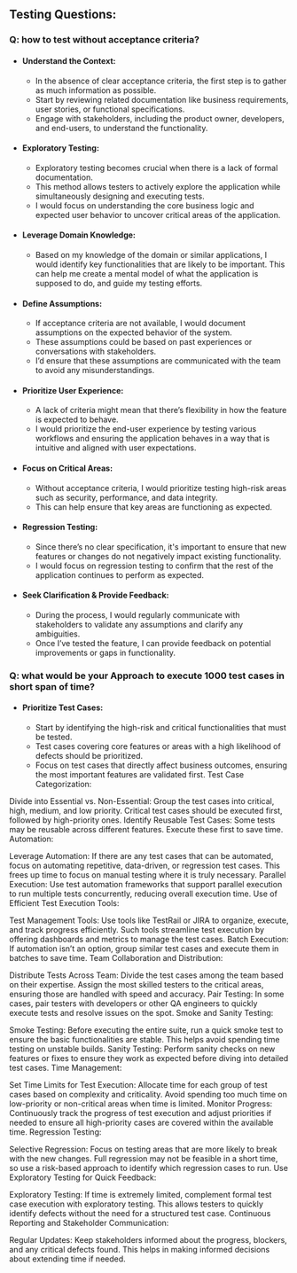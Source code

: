 ## Testing Questions:

### Q: how to test without acceptance criteria?
- #### Understand the Context:
  - In the absence of clear acceptance criteria, the first step is to gather as much information as possible. 
  - Start by reviewing related documentation like business requirements, user stories, or functional specifications.
  - Engage with stakeholders, including the product owner, developers, and end-users, to understand the functionality.
- #### Exploratory Testing:
  - Exploratory testing becomes crucial when there is a lack of formal documentation. 
  - This method allows testers to actively explore the application while simultaneously designing and executing tests. 
  - I would focus on understanding the core business logic and expected user behavior to uncover critical areas 
    of the application.
- #### Leverage Domain Knowledge:
  - Based on my knowledge of the domain or similar applications, I would identify key functionalities that are 
    likely to be important. This can help me create a mental model of what the application is supposed to do, and guide my testing efforts.
- #### Define Assumptions:
  - If acceptance criteria are not available, I would document assumptions on the expected behavior of the system. 
  - These assumptions could be based on past experiences or conversations with stakeholders. 
  - I’d ensure that these assumptions are communicated with the team to avoid any misunderstandings.
- #### Prioritize User Experience:
  - A lack of criteria might mean that there’s flexibility in how the feature is expected to behave. 
  - I would prioritize the end-user experience by testing various workflows and ensuring the application behaves in 
    a way that is intuitive and aligned with user expectations.
- #### Focus on Critical Areas: 
  - Without acceptance criteria, I would prioritize testing high-risk areas such as security, performance, and 
    data integrity. 
  - This can help ensure that key areas are functioning as expected.
- #### Regression Testing:
  - Since there’s no clear specification, it's important to ensure that new features or changes do not negatively 
    impact existing functionality. 
  - I would focus on regression testing to confirm that the rest of the application continues to perform as expected.
- #### Seek Clarification & Provide Feedback:
  - During the process, I would regularly communicate with stakeholders to validate any assumptions and clarify 
    any ambiguities. 
  - Once I’ve tested the feature, I can provide feedback on potential improvements or gaps in functionality.


### Q: what would be your Approach to execute 1000 test cases in short span of time?
- #### Prioritize Test Cases:
  - Start by identifying the high-risk and critical functionalities that must be tested. 
  - Test cases covering core features or areas with a high likelihood of defects should be prioritized.
  - Focus on test cases that directly affect business outcomes, ensuring the most important features are 
    validated first.
Test Case Categorization:

Divide into Essential vs. Non-Essential: Group the test cases into critical, high, medium, and low priority. Critical test cases should be executed first, followed by high-priority ones.
Identify Reusable Test Cases: Some tests may be reusable across different features. Execute these first to save time.
Automation:

Leverage Automation: If there are any test cases that can be automated, focus on automating repetitive, data-driven, or regression test cases. This frees up time to focus on manual testing where it is truly necessary.
Parallel Execution: Use test automation frameworks that support parallel execution to run multiple tests concurrently, reducing overall execution time.
Use of Efficient Test Execution Tools:

Test Management Tools: Use tools like TestRail or JIRA to organize, execute, and track progress efficiently. Such tools streamline test execution by offering dashboards and metrics to manage the test cases.
Batch Execution: If automation isn’t an option, group similar test cases and execute them in batches to save time.
Team Collaboration and Distribution:

Distribute Tests Across Team: Divide the test cases among the team based on their expertise. Assign the most skilled testers to the critical areas, ensuring those are handled with speed and accuracy.
Pair Testing: In some cases, pair testers with developers or other QA engineers to quickly execute tests and resolve issues on the spot.
Smoke and Sanity Testing:

Smoke Testing: Before executing the entire suite, run a quick smoke test to ensure the basic functionalities are stable. This helps avoid spending time testing on unstable builds.
Sanity Testing: Perform sanity checks on new features or fixes to ensure they work as expected before diving into detailed test cases.
Time Management:

Set Time Limits for Test Execution: Allocate time for each group of test cases based on complexity and criticality. Avoid spending too much time on low-priority or non-critical areas when time is limited.
Monitor Progress: Continuously track the progress of test execution and adjust priorities if needed to ensure all high-priority cases are covered within the available time.
Regression Testing:

Selective Regression: Focus on testing areas that are more likely to break with the new changes. Full regression may not be feasible in a short time, so use a risk-based approach to identify which regression cases to run.
Use Exploratory Testing for Quick Feedback:

Exploratory Testing: If time is extremely limited, complement formal test case execution with exploratory testing. This allows testers to quickly identify defects without the need for a structured test case.
Continuous Reporting and Stakeholder Communication:

Regular Updates: Keep stakeholders informed about the progress, blockers, and any critical defects found. This helps in making informed decisions about extending time if needed.

